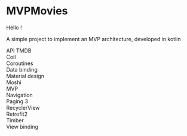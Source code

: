 # MVPMovies

Hello !

A simple project to implement an MVP architecture, developed in kotlin

API TMDB  
Coil  
Coroutines  
Data binding   
Material design  
Moshi  
MVP  
Navigation  
Paging 3  
RecyclerView  
Retrofit2  
Timber  
View binding
